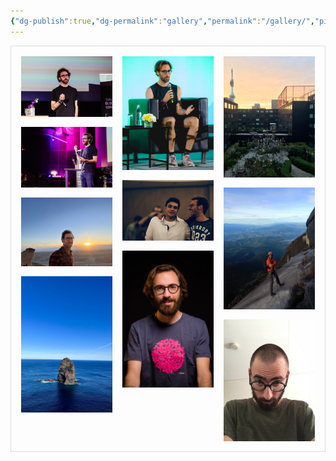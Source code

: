 ```yaml
---
{"dg-publish":true,"dg-permalink":"gallery","permalink":"/gallery/","pinned":true,"contentClasses":"gallery","created":"2024-03-30T16:43:00.000+00:00","updated":"2025-02-22T15:36:27.607+00:00"}
---
```


<div class="grid">

<img src="/img/user/resources/7EFA9604-CF4C-43C2-8A88-8C1F317BDA7D_1_105_c 1.jpeg">

<img src="/img/user/resources/98D2B380-BFBC-4DCA-B695-2CBBC5D8DD7E_1_105_c 1.jpeg">

<img src="/img/user/resources/6222AA52-170A-4387-A5DB-CE48778079CB_1_105_c 1.jpeg">

<img src="/img/user/resources/A1D93698-E621-4D71-B225-342AFED068B4_1_105_c 1.jpeg">

<img src="/img/user/resources/A5018EFD-7BD0-4FC3-A323-E0749DBDD57B 1.jpeg">

<img src="/img/user/resources/ABA157ED-A059-4945-B372-E9B3D2313712_1_105_c 1.jpeg">

<img src="/img/user/resources/B734C666-5548-400F-B9EA-E96CFC9B4970_1_105_c 1.jpeg">

<img src="/img/user/resources/D2996410-F66B-499D-8A01-C9956F0153A2_1_105_c 1.jpeg">

<img src="/img/user/resources/E0268449-59F0-4A1E-B5F6-6558224B4E20_1_105_c 1.jpeg">

<img src="/img/user/resources/F2CCDF96-4F2B-415B-992B-9EC384FB8C78_1_105_c 2.jpeg">

</div>

  
  

<style>

  

.grid {

border: 1px solid #ddd;

column-count: 4;

column-gap: 1rem;

padding: 1rem;

}

  

@media (max-width: 1200px) {

.grid {

column-count: 3;

}

}

  

@media (max-width: 800px) {

.grid {

column-count: 2;

}

}

  

@media (max-width: 400px) {

.grid {

column-count: 1;

}

}

  

/* Only target images that come after #start within .grid */

.grid img {

width: 100%;

height: auto;

margin-bottom: 1rem;

display: block;

cursor: pointer;

transition: opacity 0.3s ease;

}

  

.grid img:hover {

opacity: 0.9;

}

  

/* Modal styles */

.modal {

display: none;

position: fixed;

top: 0;

left: 0;

right: 0;

bottom: 0;

background: rgba(0, 0, 0, 0.9);

z-index: 1000;

padding: 2rem;

box-sizing: border-box;

}

  

.modal.active {

display: flex;

justify-content: center;

align-items: center;

}

  

.modal img {

max-width: 90%;

max-height: 90vh;

object-fit: contain;

}

  

.close-button {

position: absolute;

top: 1rem;

right: 1rem;

background: white;

border: none;

width: 2rem;

height: 2rem;

border-radius: 50%;

cursor: pointer;

display: flex;

align-items: center;

justify-content: center;

font-size: 1.2rem;

font-weight: bold;

}

  

.close-button:hover {

background: #eee;

}

</style>

  

<script>

// Create modal elements

const modal = document.createElement('div');

modal.className = 'modal';

const modalImg = document.createElement('img');

const closeButton = document.createElement('button');

closeButton.className = 'close-button';

closeButton.innerHTML = '×';

modal.appendChild(modalImg);

modal.appendChild(closeButton);

document.body.appendChild(modal);

  

// Add click handlers only to gallery images after #start

document.querySelectorAll('.grid img').forEach(img => {

img.addEventListener('click', () => {

modalImg.src = img.src;

modal.classList.add('active');

});

});

  

// Close modal when clicking close button or outside the image

closeButton.addEventListener('click', () => {

modal.classList.remove('active');

});

  

modal.addEventListener('click', (e) => {

if (e.target === modal) {

modal.classList.remove('active');

}

});

  

// Close modal with escape key

document.addEventListener('keydown', (e) => {

if (e.key === 'Escape' && modal.classList.contains('active')) {

modal.classList.remove('active');

}

});

</script>
